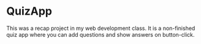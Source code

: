 # QuizApp

This was a recap project in my web development class. It is a non-finished quiz app where you can add questions and show answers on button-click.
